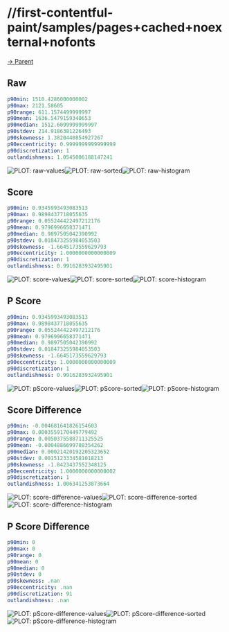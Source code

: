
# //first-contentful-paint/samples/pages+cached+noexternal+nofonts

[→ Parent](../..)


## Raw


```yaml
p90min: 1510.4286000000002
p90max: 2121.58605
p90range: 611.1574499999997
p90mean: 1636.5479159340653
p90median: 1512.6099999999997
p90stdev: 214.9186381226493
p90skewness: 1.3820440854927267
p90eccentricity: 0.9999999999999999
p90discretization: 1
outlandishness: 1.0545006188147241

```

![PLOT: raw-values](./raw/values.svg)![PLOT: raw-sorted](./raw/sorted.svg)![PLOT: raw-histogram](./raw/histogram.svg)
## Score


```yaml
p90min: 0.9345993493083513
p90max: 0.9898437718055635
p90range: 0.055244422497212176
p90mean: 0.9796996658371471
p90median: 0.9897505042390992
p90stdev: 0.018473255984053503
p90skewness: -1.6645173559629793
p90eccentricity: 1.0000000000000009
p90discretization: 1
outlandishness: 0.9916283932495901

```

![PLOT: score-values](./score/values.svg)![PLOT: score-sorted](./score/sorted.svg)![PLOT: score-histogram](./score/histogram.svg)
## P Score


```yaml
p90min: 0.9345993493083513
p90max: 0.9898437718055635
p90range: 0.055244422497212176
p90mean: 0.9796996658371471
p90median: 0.9897505042390992
p90stdev: 0.018473255984053503
p90skewness: -1.6645173559629793
p90eccentricity: 1.0000000000000009
p90discretization: 1
outlandishness: 0.9916283932495901

```

![PLOT: pScore-values](./pScore/values.svg)![PLOT: pScore-sorted](./pScore/sorted.svg)![PLOT: pScore-histogram](./pScore/histogram.svg)
## Score Difference


```yaml
p90min: -0.004681641826154603
p90max: 0.0003559170449779492
p90range: 0.0050375588711325525
p90mean: -0.0004886699788354262
p90median: 0.00021420192205323652
p90stdev: 0.0015123334581018213
p90skewness: -1.8423437552348125
p90eccentricity: 1.0000000000000002
p90discretization: 1
outlandishness: 1.006341253873664

```

![PLOT: score-difference-values](./score-difference/values.svg)![PLOT: score-difference-sorted](./score-difference/sorted.svg)![PLOT: score-difference-histogram](./score-difference/histogram.svg)
## P Score Difference


```yaml
p90min: 0
p90max: 0
p90range: 0
p90mean: 0
p90median: 0
p90stdev: 0
p90skewness: .nan
p90eccentricity: .nan
p90discretization: 91
outlandishness: .nan

```

![PLOT: pScore-difference-values](./pScore-difference/values.svg)![PLOT: pScore-difference-sorted](./pScore-difference/sorted.svg)![PLOT: pScore-difference-histogram](./pScore-difference/histogram.svg)